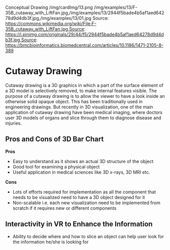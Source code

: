 Conceptual Drawing
/img/cardImg/13.png
/img/examples/13/F-35B_cutaway_with_LiftFan.jpg,/img/examples/13/2944f5bade4b5af1aed64278d9d4db3f.jpg,/img/examples/13/01.jpg
Source: https://commons.wikimedia.org/wiki/File:F-35B_cutaway_with_LiftFan.jpg,Source: https://i.pinimg.com/originals/29/44/f5/2944f5bade4b5af1aed64278d9d4db3f.jpg,Source: https://bmcbioinformatics.biomedcentral.com/articles/10.1186/1471-2105-8-389
# Cutaway Drawing

Cutaway drawing is a 3D graphics in which a part of the surface element of a 3D model is selectively removed, to make internal features visible. The purpose of a cutaway drawing is to allow the viewer to have a look inside an otherwise solid opaque object. This has been traditionally used in engineering drawings. But recently in 3D visualization, one of the main application of cutaway drawing have been medical imaging, where doctors user 3D models of organs and slice through them to diagnose disease and injuries.

## Pros and Cons of 3D Bar Chart

__Pros__
* Easy to understand as it shows an actual 3D structure of the object
* Good tool for examining a physical object
* Useful application in medical sciences like 3D x-rays, 3D MRI etc.

__Cons__
* Lots of efforts required for implementation as all the component that needs to be visualized need to have a 3D object designed for it
* Non-scalable i.e. each new visualization need to be implemented from scratch if it requires new or different components

## Interactivity in VR to Enhance the Information

* Ability to decide where and how to slice an object can help user look for the information he/she is looking for